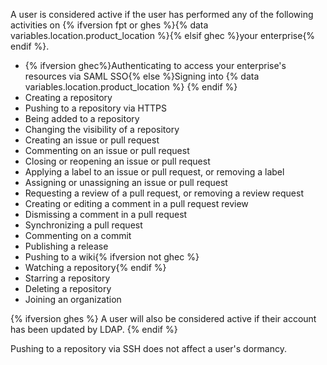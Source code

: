 A user is considered active if the user has performed any of the following activities on {% ifversion fpt or ghes %}{% data variables.location.product_location %}{% elsif ghec %}your enterprise{% endif %}.

- {% ifversion ghec%}Authenticating to access your enterprise's resources via SAML SSO{% else %}Signing into {% data variables.location.product_location %} {% endif %}
- Creating a repository
- Pushing to a repository via HTTPS
- Being added to a repository
- Changing the visibility of a repository
- Creating an issue or pull request
- Commenting on an issue or pull request
- Closing or reopening an issue or pull request
- Applying a label to an issue or pull request, or removing a label
- Assigning or unassigning an issue or pull request
- Requesting a review of a pull request, or removing a review request
- Creating or editing a comment in a pull request review
- Dismissing a comment in a pull request
- Synchronizing a pull request
- Commenting on a commit
- Publishing a release
- Pushing to a wiki{% ifversion not ghec %}
- Watching a repository{% endif %}
- Starring a repository
- Deleting a repository
- Joining an organization

{% ifversion ghes %}
A user will also be considered active if their account has been updated by LDAP.
{% endif %}

Pushing to a repository via SSH does not affect a user's dormancy.
